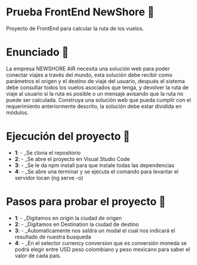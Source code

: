 # Prueba FrontEnd NewShore 🚀

Proyecto de FrontEnd para calcular la ruta de los vuelos.

# Enunciado 🎯

La empresa NEWSHORE AIR necesita una solución web para poder conectar viajes a través del 
mundo, esta solución debe recibir como parámetros el origen y el destino de viaje del usuario,
después el sistema debe consultar todos los vuelos asociados que tenga, y devolver la ruta de viaje 
al usuario si la ruta es posible o un mensaje avisando que la ruta no puede ser calculada.
Construya una solución web que pueda cumplir con el requerimiento anteriormente descrito, la 
solución debe estar dividida en módulos.

# Ejecución del proyecto 🎯

- **1**: - _Se clona el repositorio
- **2**: - _Se abre el proyecto en Visual Studio Code
- **3**: - _Se le da npm install para que instale todas las dependencias 
- **4**: - _Se abre una terminar y se ejecuta el comando para levantar el servidor locan (ng serve -o)

# Pasos para probar el proyecto 🎯

- **1**: - _Digitamos en origin la ciudad de origen
- **2**: - _Digitamos en Destination la ciudad de destino  
- **3**: - _Automaticamente nos saldra un modal el cual nos indicará el resultado de nuestra busqueda
- **4**: - _En el selector currency conversion que es conversión moneda se podrá elegir entre USD peso colombiano y peso mexicano para saber el valor de cada pais.

